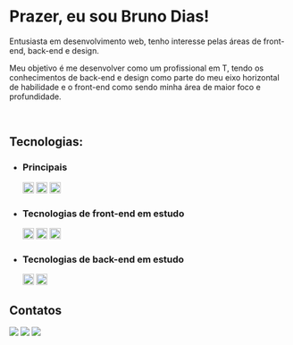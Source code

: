 <h1>Prazer, eu sou Bruno Dias!</h1>
<section>
  <p>
    Entusiasta em desenvolvimento web, tenho interesse pelas áreas de front-end, back-end e design.
  </p>
  <p>
    Meu objetivo é me desenvolver como um profissional em T, tendo os conhecimentos de back-end e design como parte do meu eixo horizontal de habilidade e o front-end como sendo minha área de maior foco e profundidade.  
  </p>
 </section>

<section style="display: inline_block"><br> 
  <h2>Tecnologias:</h2>
  <ul>
    <li>
      <h3>Principais</h3>
      <img height="20em" src="https://img.shields.io/badge/-JavaScript-yellow"/>
      <img height="20em" src="https://img.shields.io/badge/-HTML-orange"/>
      <img height="20em" src="https://img.shields.io/badge/-CSS-blue"/>
    </li>
    <li>
      <h3>Tecnologias de front-end em estudo</h3>
        <img height="20em" src="https://img.shields.io/badge/-React-blue"/>
        <img height="20em" src="https://img.shields.io/badge/-SASS-ff69b4"/>
        <img height="20em" src="https://img.shields.io/badge/-Bootstrap-blueviolet"/>
    </li>
    <li>
      <h3>Tecnologias de back-end em estudo</h3>
        <img height="20em" src="https://img.shields.io/badge/-Python-informational"/>
        <img height="20em" src="https://img.shields.io/badge/-Django-sucess"/>
    </li>
  </ul>
</section>

 <section>
  <h2>Contatos</h2>
  <a href = "mailto:dias.desenvolvedor@gmail.com" target="_blank"><img src="https://img.shields.io/badge/Gmail-D14836?style=for-the-badge&logo=gmail&logoColor=white"></a>
  <a href="https://www.linkedin.com/in/brunodiasdev/" target="_blank"><img src="https://img.shields.io/badge/-LinkedIn-%230077B5?style=for-the-badge&logo=linkedin& logoColor=white" target="_blank"></a> 
  <a href="https://curriculo-bcdias.vercel.app/" target="_blank"><img src="https://img.shields.io/badge/-Portfolio-brightgreen?style=for-the-badge&logo=vercel& logoColor=white" target="_blank"></a> 
 </section>

 
